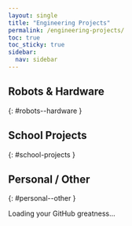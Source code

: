 ```yaml
---
layout: single
title: "Engineering Projects"
permalink: /engineering-projects/
toc: true
toc_sticky: true
sidebar:
  nav: sidebar
---
```


<!-- These IDs are required so JavaScript can target and inject correctly -->
## Robots & Hardware
{: #robots--hardware }

## School Projects
{: #school-projects }

## Personal / Other
{: #personal--other }

<!-- Empty container JS will populate -->
<div id="projects-feed">
  <p>Loading your GitHub greatness...</p>
</div>

<style>
.project-card {
  display: flex;
  gap: 2rem;
  padding: 1.5rem;
  margin-bottom: 2rem;
  border-radius: 1rem;
  color: white;
}
.project-card:nth-child(even) {
  background-color: #37003c;
  flex-direction: row-reverse;
}
.project-card:nth-child(odd) {
  background-color: #540066;
  flex-direction: row;
}
.project-text {
  flex: 1;
}
.project-preview {
  width: 200px;
  height: auto;
  object-fit: contain;
  border-radius: 1rem;
  border: 2px solid white;
}
</style>

<script>
fetch("https://api.github.com/users/kennyspezi/repos")
  .then(response => response.json())
  .then(repos => {
    // 🧹 Filter out the website repo
    repos = repos.filter(r => r.name !== "kennyspezi.github.io");

    // 📁 Define project categories
    const categories = {
      "robots--hardware": ["bangboo-bot", "sprunki4lumen", "micromice"],
      "school-projects": ["matlabRhythm", "heatindextracker"],
      "personal--other": [] // Add if needed
    };

    for (const [id, repoNames] of Object.entries(categories)) {
      const header = document.querySelector(`h2#${id}`);
      if (!header) continue;

      // 💡 Create a container right after the header
      const sectionEl = document.createElement("div");
      sectionEl.className = "injected-group";
      header.insertAdjacentElement("afterend", sectionEl);

      repoNames.forEach(name => {
        const repo = repos.find(r => r.name === name);
        if (!repo) return;

        const updated = new Date(repo.updated_at).toLocaleDateString();
        const stars = repo.stargazers_count;
        const previewURL = `https://raw.githubusercontent.com/kennyspezi/${repo.name}/main/preview.gif`;

        sectionEl.innerHTML += `
          <div class="project-card">
            <img class="project-preview" src="${previewURL}" onerror="this.style.display='none';">
            <div class="project-text">
              <h3>${repo.name}</h3>
              <p>${repo.description || "No description provided."}</p>
              <p><strong>Last updated:</strong> ${updated} | ⭐ ${stars}</p>
              <a href="${repo.html_url}" target="_blank">View on GitHub →</a>
            </div>
          </div>
        `;
      });
    }
  })
  .catch(err => {
    document.getElementById("projects-feed").innerHTML = "<p>Error loading repos 💀</p>";
    console.error(err);
  });
</script>
